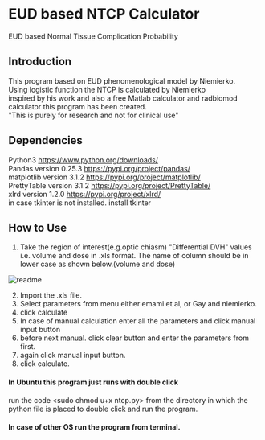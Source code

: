 # EUD based NTCP Calculator
EUD based Normal Tissue Complication Probability
## Introduction
This program based on EUD phenomenological model by Niemierko.\
Using logistic function the NTCP is calculated by Niemierko\
inspired by his work and also a free Matlab calculator and radbiomod calculator this program has been created.\
"This is purely for research and not for clinical use"
## Dependencies
Python3 https://www.python.org/downloads/ \
Pandas version 0.25.3 https://pypi.org/project/pandas/ \
matplotlib version 3.1.2 https://pypi.org/project/matplotlib/ \
PrettyTable version 3.1.2 https://pypi.org/project/PrettyTable/ \
xlrd version 1.2.0 https://pypi.org/project/xlrd/ \
in case tkinter is not installed. install tkinter

## How to Use
1. Take the region of interest(e.g.optic chiasm) "Differential DVH" values i.e. volume and dose in .xls format. The name of column should be in lower case as shown below.(volume and dose)

![readme](https://user-images.githubusercontent.com/26036836/72164318-79ae0400-33eb-11ea-9239-f1817b7794f4.png)

2. Import the .xls file.
3. Select parameters from menu either emami et al, or Gay and niemierko.
4. click calculate
5. In case of manual calculation enter all the parameters and click manual input button
6. before next manual. click clear button and enter the parameters from first.
7. again click manual input button.
8. click calculate.

#### In Ubuntu this program just runs with double click
run the code <sudo chmod u+x ntcp.py> from the directory in which the python file is placed to double click and run the program.
#### In case of other OS run the program from terminal.
